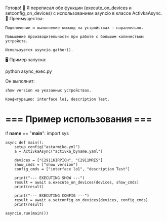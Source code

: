 Готово! 🔄 Я переписал обе функции (execute_on_devices и setconfig_on_devices) с использованием asyncio в классе ActivkaAsync.
🚀 Преимущества:

    Подключение и выполнение команд на устройствах — параллельно.

    Повышение производительности при работе с большим количеством устройств.

    Используется asyncio.gather().

🖥️ Пример запуска:

python async_exec.py

Он выполнит:

    show version на указанных устройствах.

    Конфигурацию: interface lo1, description Test.

# === Пример использования ===
if __name__ == "__main__":
    import sys

    async def main():
        setup_config("astarmiko.yml")
        a = ActivkaAsync("activka_byname.yaml")

        devices = ["C2911KIRPICH", "C2911MRES"]
        show_cmds = ["show version"]
        config_cmds = ["interface lo1", "description Test"]

        print("--- EXECUTING SHOW ---")
        result = await a.execute_on_devices(devices, show_cmds)
        print(result)

        print("--- EXECUTING CONFIG ---")
        result = await a.setconfig_on_devices(devices, config_cmds)
        print(result)

    asyncio.run(main())


